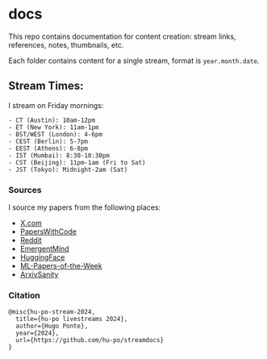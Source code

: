 # docs

This repo contains documentation for content creation: stream links, references, notes, thumbnails, etc.

Each folder contains content for a single stream, format is `year.month.date`.

## Stream Times:

I stream on Friday mornings:
```
- CT (Austin): 10am-12pm
- ET (New York): 11am-1pm
- BST/WEST (London): 4-6pm
- CEST (Berlin): 5-7pm
- EEST (Athens): 6-8pm
- IST (Mumbai): 8:30-10:30pm
- CST (Beijing): 11pm-1am (Fri to Sat)
- JST (Tokyo): Midnight-2am (Sat)
```

### Sources

I source my papers from the following places:

- [X.com](https://x.com/i/lists/1653485531546767361)
- [PapersWithCode](https://paperswithcode.com/)
- [Reddit](https://www.reddit.com/user/deephugs/m/ml/top/?t=week)
- [EmergentMind](https://www.emergentmind.com/)
- [HuggingFace](https://huggingface.co/papers)
- [ML-Papers-of-the-Week](https://github.com/dair-ai/ML-Papers-of-the-Week)
- [ArxivSanity](http://www.arxiv-sanity.com/)

### Citation

```
@misc{hu-po-stream-2024,
  title={hu-po livestreams 2024},
  author={Hugo Ponte},
  year={2024},
  url={https://github.com/hu-po/streamdocs}
}
